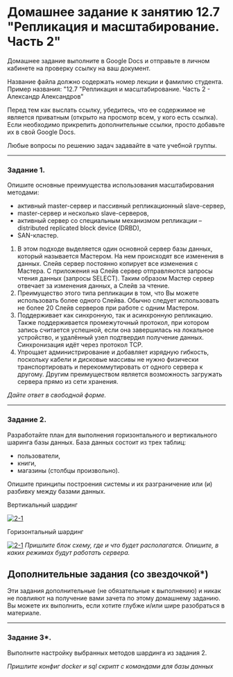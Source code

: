 # Домашнее задание к занятию 12.7 "Репликация и масштабирование. Часть 2"
Домашнее задание выполните в Google Docs и отправьте в личном кабинете на проверку ссылку на ваш документ.

Название файла должно содержать номер лекции и фамилию студента. Пример названия: "12.7 "Репликация и масштабирование. Часть 2 - Александр Александров"

Перед тем как выслать ссылку, убедитесь, что ее содержимое не является приватным (открыто на просмотр всем, у кого есть ссылка). Если необходимо прикрепить дополнительные ссылки, просто добавьте их в свой Google Docs.

Любые вопросы по решению задач задавайте в чате учебной группы.

---

### Задание 1.

Опишите основные преимущества использования масштабирования методами:

- активный master-сервер и пассивный репликационный slave-сервер, 
- master-сервер и несколько slave-серверов, 
- активный сервер со специальным механизмом репликации – distributed replicated block device (DRBD), 
- SAN-кластер.

1) В этом подходе выделяется один основной сервер базы данных, который называется Мастером. На нем происходят все изменения в данных. Слейв сервер постоянно копирует все изменения с Мастера. С приложения на Слейв сервер отправляются запросы чтения данных (запросы SELECT). Таким образом Мастер сервер отвечает за изменения данных, а Слейв за чтение.
2) Преимущество этого типа репликации в том, что Вы можете использовать более одного Слейва. Обычно следует использовать не более 20 Слейв серверов при работе с одним Мастером.
3) Поддерживает как синхронную, так и асинхронную репликацию. Также поддерживается промежуточный протокол, при котором запись считается успешной, если она завершилась на локальное устройство, и удалённый узел подтвердил получение данных. Синхронизация идёт через протокол TCP.
4) Упрощает администрирование и добавляет изрядную гибкость, поскольку кабели и дисковые массивы не нужно физически транспортировать и перекоммутировать от одного сервера к другому. Другим преимуществом является возможность загружать сервера прямо из сети хранения.

*Дайте ответ в свободной форме.*

---

### Задание 2.


Разработайте план для выполнения горизонтального и вертикального шаринга базы данных. База данных состоит из трех таблиц: 

- пользователи, 
- книги, 
- магазины (столбцы произвольно). 

Опишите принципы построения системы и их разграничение или (и) разбивку между базами данных.

Вертикальный шардинг

<a href="https://postimg.cc/mzkxvx3v"><img src="https://i.postimg.cc/pTY2nRmL/photo-2022-09-26-18-08-50.jpg" alt="2-1" border="0"></a>

Горизонтальный шардинг

<a href="https://postimg.cc/9rtxY8ZZ"><img src="https://i.postimg.cc/ZKX1ZXq7/photo-2022-09-26-18-08-48.jpg" alt="2-1" border="0"></a>
*Пришлите блок схему, где и что будет располагатся. Опишите, в каких режимах будут работать сервера.* 

## Дополнительные задания (со звездочкой*)

Эти задания дополнительные (не обязательные к выполнению) и никак не повлияют на получение вами зачета по этому домашнему заданию. Вы можете их выполнить, если хотите глубже и/или шире разобраться в материале.

---
### Задание 3*.

Выполните настройку выбранных методов шардинга из задания 2.

*Пришлите конфиг docker и sql скрипт с командами для базы данных*
